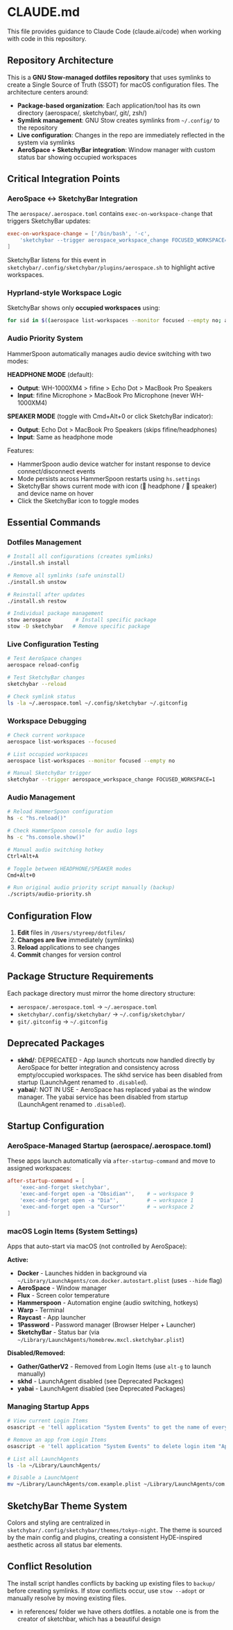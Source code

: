 # CLAUDE.md

This file provides guidance to Claude Code (claude.ai/code) when working with code in this repository.

## Repository Architecture

This is a **GNU Stow-managed dotfiles repository** that uses symlinks to create a Single Source of Truth (SSOT) for macOS configuration files. The architecture centers around:

- **Package-based organization**: Each application/tool has its own directory (aerospace/, sketchybar/, git/, zsh/)
- **Symlink management**: GNU Stow creates symlinks from `~/.config/` to the repository
- **Live configuration**: Changes in the repo are immediately reflected in the system via symlinks
- **AeroSpace + SketchyBar integration**: Window manager with custom status bar showing occupied workspaces

## Critical Integration Points

### AeroSpace ↔ SketchyBar Integration
The `aerospace/.aerospace.toml` contains `exec-on-workspace-change` that triggers SketchyBar updates:
```toml
exec-on-workspace-change = ['/bin/bash', '-c', 
    'sketchybar --trigger aerospace_workspace_change FOCUSED_WORKSPACE=$AEROSPACE_FOCUSED_WORKSPACE'
]
```

SketchyBar listens for this event in `sketchybar/.config/sketchybar/plugins/aerospace.sh` to highlight active workspaces.

### Hyprland-style Workspace Logic
SketchyBar shows only **occupied workspaces** using:
```bash
for sid in $((aerospace list-workspaces --monitor focused --empty no; aerospace list-workspaces --focused) | sort -u); do
```

### Audio Priority System
HammerSpoon automatically manages audio device switching with two modes:

**HEADPHONE MODE** (default):
- **Output**: WH-1000XM4 > fifine > Echo Dot > MacBook Pro Speakers
- **Input**: fifine Microphone > MacBook Pro Microphone (never WH-1000XM4)

**SPEAKER MODE** (toggle with Cmd+Alt+0 or click SketchyBar indicator):
- **Output**: Echo Dot > MacBook Pro Speakers (skips fifine/headphones)
- **Input**: Same as headphone mode

Features:
- HammerSpoon audio device watcher for instant response to device connect/disconnect events
- Mode persists across HammerSpoon restarts using `hs.settings`
- SketchyBar shows current mode with icon (󰋋 headphone / 󰓃 speaker) and device name on hover
- Click the SketchyBar icon to toggle modes

## Essential Commands

### Dotfiles Management
```bash
# Install all configurations (creates symlinks)
./install.sh install

# Remove all symlinks (safe uninstall)
./install.sh unstow

# Reinstall after updates
./install.sh restow

# Individual package management
stow aerospace        # Install specific package
stow -D sketchybar   # Remove specific package
```

### Live Configuration Testing
```bash
# Test AeroSpace changes
aerospace reload-config

# Test SketchyBar changes  
sketchybar --reload

# Check symlink status
ls -la ~/.aerospace.toml ~/.config/sketchybar ~/.gitconfig
```

### Workspace Debugging
```bash
# Check current workspace
aerospace list-workspaces --focused

# List occupied workspaces
aerospace list-workspaces --monitor focused --empty no

# Manual SketchyBar trigger
sketchybar --trigger aerospace_workspace_change FOCUSED_WORKSPACE=1
```

### Audio Management
```bash
# Reload HammerSpoon configuration
hs -c "hs.reload()"

# Check HammerSpoon console for audio logs
hs -c "hs.console.show()"

# Manual audio switching hotkey
Ctrl+Alt+A

# Toggle between HEADPHONE/SPEAKER modes
Cmd+Alt+0

# Run original audio priority script manually (backup)
./scripts/audio-priority.sh
```

## Configuration Flow

1. **Edit** files in `/Users/styreep/dotfiles/`
2. **Changes are live** immediately (symlinks)
3. **Reload** applications to see changes
4. **Commit** changes for version control

## Package Structure Requirements

Each package directory must mirror the home directory structure:
- `aerospace/.aerospace.toml` → `~/.aerospace.toml`
- `sketchybar/.config/sketchybar/` → `~/.config/sketchybar/`
- `git/.gitconfig` → `~/.gitconfig`

## Deprecated Packages

- **skhd/**: DEPRECATED - App launch shortcuts now handled directly by AeroSpace for better integration and consistency across empty/occupied workspaces. The skhd service has been disabled from startup (LaunchAgent renamed to `.disabled`).
- **yabai/**: NOT IN USE - AeroSpace has replaced yabai as the window manager. The yabai service has been disabled from startup (LaunchAgent renamed to `.disabled`).

## Startup Configuration

### AeroSpace-Managed Startup (aerospace/.aerospace.toml)

These apps launch automatically via `after-startup-command` and move to assigned workspaces:

```toml
after-startup-command = [
    'exec-and-forget sketchybar',
    'exec-and-forget open -a "Obsidian"',    # → workspace 9
    'exec-and-forget open -a "Dia"',         # → workspace 1
    'exec-and-forget open -a "Cursor"'       # → workspace 2
]
```

### macOS Login Items (System Settings)

Apps that auto-start via macOS (not controlled by AeroSpace):

**Active:**
- **Docker** - Launches hidden in background via `~/Library/LaunchAgents/com.docker.autostart.plist` (uses `--hide` flag)
- **AeroSpace** - Window manager
- **Flux** - Screen color temperature
- **Hammerspoon** - Automation engine (audio switching, hotkeys)
- **Warp** - Terminal
- **Raycast** - App launcher
- **1Password** - Password manager (Browser Helper + Launcher)
- **SketchyBar** - Status bar (via `~/Library/LaunchAgents/homebrew.mxcl.sketchybar.plist`)

**Disabled/Removed:**
- **Gather/GatherV2** - Removed from Login Items (use `alt-g` to launch manually)
- **skhd** - LaunchAgent disabled (see Deprecated Packages)
- **yabai** - LaunchAgent disabled (see Deprecated Packages)

### Managing Startup Apps

```bash
# View current Login Items
osascript -e 'tell application "System Events" to get the name of every login item'

# Remove an app from Login Items
osascript -e 'tell application "System Events" to delete login item "AppName"'

# List all LaunchAgents
ls -la ~/Library/LaunchAgents/

# Disable a LaunchAgent
mv ~/Library/LaunchAgents/com.example.plist ~/Library/LaunchAgents/com.example.plist.disabled
```

## SketchyBar Theme System

Colors and styling are centralized in `sketchybar/.config/sketchybar/themes/tokyo-night`. The theme is sourced by the main config and plugins, creating a consistent HyDE-inspired aesthetic across all status bar elements.

## Conflict Resolution

The install script handles conflicts by backing up existing files to `backup/` before creating symlinks. If stow conflicts occur, use `stow --adopt` or manually resolve by moving existing files.
- in references/ folder we have others dotfiles. a notable one is from the creator of sketchbar, which has a beautiful design